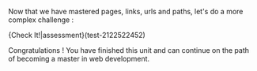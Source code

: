 Now that we have mastered pages, links, urls and paths, let's do a more complex challenge :

{Check It!|assessment}(test-2122522452)

Congratulations ! You have finished this unit and can continue on the path of becoming a master in web development.
